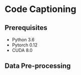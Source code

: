 # Code Captioning

## Prerequisites
 - Python 3.6
 - Pytorch 0.12
 - CUDA 8.0

## Data Pre-processing